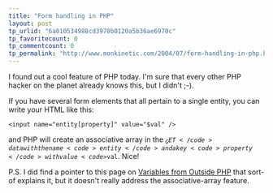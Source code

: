```yaml
---
title: "Form handling in PHP"
layout: post
tp_urlid: "6a010534988cd3970b0120a5b36ae6970c"
tp_favoritecount: 0
tp_commentcount: 0
tp_permalink: "http://www.monkinetic.com/2004/07/form-handling-in-php.html"
---
```

I found out a cool feature of PHP today. I&#39;m sure that every other PHP hacker on the planet already knows this, but I didn&#39;t ;-).

If you have several form elements that all pertain to a single entity, you can write your HTML like this:

<code>&lt;input name=&quot;entity[property]&quot; value=&quot;$val&quot; /&gt;</code>

and PHP will create an associative array in the <code>$_GET</code> data with the name <code>entity</code> and a key <code>property</code> with value <code>$val</code>. Nice!

P.S. I did find a pointer to this page on <a href="http://www.php.net/manual/en/language.variables.external.php#AEN4222">Variables from Outside PHP</a> that sort-of explains it, but it doesn&#39;t really address the associative-array feature.
